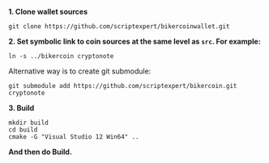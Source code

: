 **1. Clone wallet sources**

```
git clone https://github.com/scriptexpert/bikercoinwallet.git
```


**2. Set symbolic link to coin sources at the same level as `src`. For example:**

```
ln -s ../bikercoin cryptonote
```

Alternative way is to create git submodule:

```
git submodule add https://github.com/scriptexpert/bikercoin.git cryptonote
```

**3. Build**

```
mkdir build
cd build
cmake -G "Visual Studio 12 Win64" ..

```
**And then do Build.**
